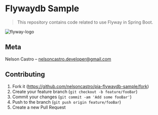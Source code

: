 # Flywaydb Sample
> This repository contains code related to use Flyway in Spring Boot.

![flyway-logo](https://user-images.githubusercontent.com/4312368/85080496-b69ed380-b19f-11ea-8e17-83015e115a71.png)

## Meta

Nelson Castro – nelsoncastro.developer@gmail.com

## Contributing

1. Fork it (<https://github.com/nelsoncastro/pia-flywaydb-sample/fork>)
2. Create your feature branch (`git checkout -b feature/fooBar`)
3. Commit your changes (`git commit -am 'Add some fooBar'`)
4. Push to the branch (`git push origin feature/fooBar`)
5. Create a new Pull Request
